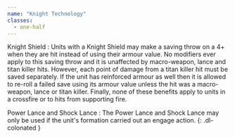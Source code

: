 ```yaml
---
name: "Knight Technology"
classes:
  - one-half
---
```

Knight Shield
: Units with a Knight Shield may make a saving throw on a 4+ when they are hit instead of using their armour value. No modifiers ever apply to this saving throw and it is unaffected by macro-weapon, lance and titan killer hits. However, each point of damage from a titan killer hit must be saved separately. If the unit has reinforced armour as well then it is allowed to re-roll a failed save using its armour value unless the hit was a macro-weapon, lance or titan killer. Finally, none of these benefits apply to units in a crossfire or to hits from supporting fire.

Power Lance and Shock Lance
: The Power Lance and Shock Lance may only be used if the unit's formation carried out an engage action.
{: .dl-colonated }